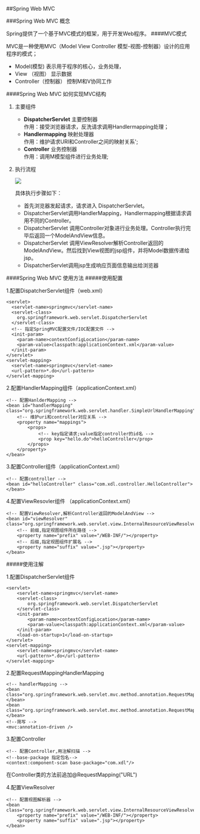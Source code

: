 ##Spring Web MVC

###Spring Web MVC 概念

Spring提供了一个基于MVC模式的框架，用于开发Web程序。
####MVC模式

MVC是一种使用MVC（Model View Controller 模型-视图-控制器）设计的应用程序的模式；

- Model(模型) 表示用于程序的核心，业务处理，
- View （视图） 显示数据
- Controller（控制器） 控制M和V协同工作


####Spring Web MVC 如何实现MVC结构
1. 主要组件
 	- **DispatcherServlet** 主要控制器<br>
		作用：接受浏览器请求，反洗请求调用Handlermapping处理；
	-  **Handlermapping** 映射处理器<br>
		作用：维护请求URl和Controller之间的映射关系';
	- **Controller** 业务控制器<br>
		作用：调用M模型组件进行业务处理;
2. 执行流程

	![](http://i.imgur.com/vmeCUhr.png)

	具体执行步骤如下：

	- 首先浏览器发起请求，请求进入 DispatcherServlet。
	- DispatcherServlet调用HandlerMapping，Handlermapping根据请求调用不同的Controller。
	- DispatcherServlet 调用Controller对象进行业务处理。Controller执行完毕后返回一个ModelAndView信息。
	- DispatcherServlet 调用ViewResolver解析Controller返回的ModelAndView。然后找到View视图的jsp组件，并将Model数据传递给jsp。
	- DispatcherServlet调用jsp生成响应页面信息输出给浏览器
	

####Spring Web MVC 使用方法
#####使用配置

 1.配置DispatcherServlet组件（web.xml）
 
	<servlet>
	  <servlet-name>springmvc</servlet-name>
	  <servlet-class>
	  	org.springframework.web.servlet.DispatcherServlet
	  </servlet-class>
	  <!-- 指定SpringMVC配置文件/IOC配置文件 -->
	  <init-param>
	  	<param-name>contextConfigLocation</param-name>
	  	<param-value>classpath:applicationContext.xml</param-value>
	  </init-param>
	</servlet>
	<servlet-mapping>
	  <servlet-name>springmvc</servlet-name>
	  <url-pattern>*.do</url-pattern>
	</servlet-mapping>
2.配置HandlerMapping组件（applicationContext.xml）

	<!-- 配置HanlderMapping -->
	<bean id="handlerMapping" class="org.springframework.web.servlet.handler.SimpleUrlHandlerMapping">
		<!-- 维护uri和controller对应关系 -->
		<property name="mappings">
			<props>
				<!-- key指定请求;value指定controller的id名 -->
				<prop key="hello.do">helloController</prop>
			</props>
		</property>
	</bean>
3.配置Controller组件（applicationContext.xml）

	<!-- 配置controller -->
	<bean id="helloController" class="com.xdl.controller.HelloController">
	</bean>
4.配置ViewResovler组件 （applicationContext.xml）

	<!-- 配置ViewResolver,解析Controller返回的ModelAndView -->
	<bean id="viewResolver" class="org.springframework.web.servlet.view.InternalResourceViewResolver">
		<!-- 前缀,指定视图组件所在路径 -->
		<property name="prefix" value="/WEB-INF/"></property>
		<!-- 后缀,指定视图组件扩展名 -->
		<property name="suffix" value=".jsp"></property>
	</bean>
#####使用注解

1.配置DispatcherServlet组件

	<servlet>
 		<servlet-name>springmvc</servlet-name>
 		<servlet-class>
 			org.springframework.web.servlet.DispatcherServlet
 		</servlet-class>
 		<init-param>
 			<param-name>contextConfigLocation</param-name>
 			<param-value>classpath:applicationContext.xml</param-value>
 		</init-param>
 		<load-on-startup>1</load-on-startup>
    </servlet>
    <servlet-mapping>
 		<servlet-name>springmvc</servlet-name>
 		<url-pattern>*.do</url-pattern>
    </servlet-mapping>
2.配置RequestMappingHandlerMapping

	<!-- handlerMapping -->
	<bean class="org.springframework.web.servlet.mvc.method.annotation.RequestMappingHandlerMapping">
	</bean>
	<bean class="org.springframework.web.servlet.mvc.method.annotation.RequestMappingHandlerAdapter">
	</bean>
	<!--简写 -->
	<mvc:annotation-driven />
3.配置Controller

	<!-- 配置Controller,用注解扫描 -->
	<!--base-package 指定包名-->
	<context:component-scan base-package="com.xdl"/>
在Controller类的方法前追加@RequestMapping("URL")

4.配置ViewResolver
	
	<!-- 配置视图解析器 -->
	<bean class="org.springframework.web.servlet.view.InternalResourceViewResolver">
		<property name="prefix" value="/WEB-INF/"></property>
		<property name="suffix" value=".jsp"></property>
	</bean>

